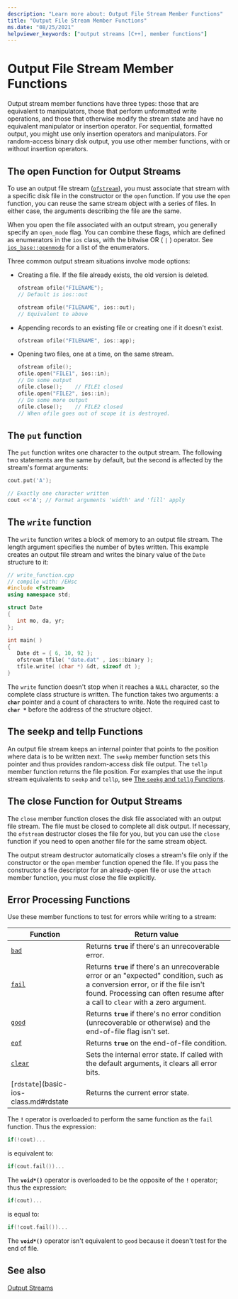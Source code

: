 ```yaml
---
description: "Learn more about: Output File Stream Member Functions"
title: "Output File Stream Member Functions"
ms.date: "08/25/2021"
helpviewer_keywords: ["output streams [C++], member functions"]
---
```

# Output File Stream Member Functions

Output stream member functions have three types: those that are equivalent to manipulators, those that perform unformatted write operations, and those that otherwise modify the stream state and have no equivalent manipulator or insertion operator. For sequential, formatted output, you might use only insertion operators and manipulators. For random-access binary disk output, you use other member functions, with or without insertion operators.

## The open Function for Output Streams

To use an output file stream ([`ofstream`](../standard-library/basic-ofstream-class.md)), you must associate that stream with a specific disk file in the constructor or the `open` function. If you use the `open` function, you can reuse the same stream object with a series of files. In either case, the arguments describing the file are the same.

When you open the file associated with an output stream, you generally specify an `open_mode` flag. You can combine these flags, which are defined as enumerators in the `ios` class, with the bitwise OR ( `|` ) operator. See [`ios_base::openmode`](../standard-library/ios-base-class.md#openmode) for a list of the enumerators.

Three common output stream situations involve mode options:

- Creating a file. If the file already exists, the old version is deleted.

   ```cpp
   ofstream ofile("FILENAME");
   // Default is ios::out

   ofstream ofile("FILENAME", ios::out);
   // Equivalent to above
   ```

- Appending records to an existing file or creating one if it doesn't exist.

   ```cpp
   ofstream ofile("FILENAME", ios::app);
   ```

- Opening two files, one at a time, on the same stream.

   ```cpp
   ofstream ofile();
   ofile.open("FILE1", ios::in);
   // Do some output
   ofile.close();    // FILE1 closed
   ofile.open("FILE2", ios::in);
   // Do some more output
   ofile.close();    // FILE2 closed
   // When ofile goes out of scope it is destroyed.
   ```

## The `put` function

The `put` function writes one character to the output stream. The following two statements are the same by default, but the second is affected by the stream's format arguments:

```cpp
cout.put('A');

// Exactly one character written
cout <<'A'; // Format arguments 'width' and 'fill' apply
```

## The `write` function

The `write` function writes a block of memory to an output file stream. The length argument specifies the number of bytes written. This example creates an output file stream and writes the binary value of the `Date` structure to it:

```cpp
// write_function.cpp
// compile with: /EHsc
#include <fstream>
using namespace std;

struct Date
{
   int mo, da, yr;
};

int main( )
{
   Date dt = { 6, 10, 92 };
   ofstream tfile( "date.dat" , ios::binary );
   tfile.write( (char *) &dt, sizeof dt );
}
```

The `write` function doesn't stop when it reaches a `NULL` character, so the complete class structure is written. The function takes two arguments: a **`char`** pointer and a count of characters to write. Note the required cast to **`char *`** before the address of the structure object.

## The seekp and tellp Functions

An output file stream keeps an internal pointer that points to the position where data is to be written next. The `seekp` member function sets this pointer and thus provides random-access disk file output. The `tellp` member function returns the file position. For examples that use the input stream equivalents to `seekp` and `tellp`, see [The `seekg` and `tellg` Functions](../standard-library/input-stream-member-functions.md).

## The close Function for Output Streams

The `close` member function closes the disk file associated with an output file stream. The file must be closed to complete all disk output. If necessary, the `ofstream` destructor closes the file for you, but you can use the `close` function if you need to open another file for the same stream object.

The output stream destructor automatically closes a stream's file only if the constructor or the `open` member function opened the file. If you pass the constructor a file descriptor for an already-open file or use the `attach` member function, you must close the file explicitly.

## <a name="vclrferrorprocessingfunctionsanchor10"></a> Error Processing Functions

Use these member functions to test for errors while writing to a stream:

|Function|Return value|
|--------------|------------------|
|[`bad`](basic-ios-class.md#bad)|Returns **`true`** if there's an unrecoverable error.|
|[`fail`](basic-ios-class.md#fail)|Returns **`true`** if there's an unrecoverable error or an "expected" condition, such as a conversion error, or if the file isn't found. Processing can often resume after a call to `clear` with a zero argument.|
|[`good`](basic-ios-class.md#good)|Returns **`true`** if there's no error condition (unrecoverable or otherwise) and the end-of-file flag isn't set.|
|[`eof`](basic-ios-class.md#eof)|Returns **`true`** on the end-of-file condition.|
|[`clear`](basic-ios-class.md#clear)|Sets the internal error state. If called with the default arguments, it clears all error bits.|
|[`rdstate`](basic-ios-class.md#rdstate|Returns the current error state.|

The **`!`** operator is overloaded to perform the same function as the `fail` function. Thus the expression:

```cpp
if(!cout)...
```

is equivalent to:

```cpp
if(cout.fail())...
```

The **`void*()`** operator is overloaded to be the opposite of the **`!`** operator; thus the expression:

```cpp
if(cout)...
```

is equal to:

```cpp
if(!cout.fail())...
```

The **`void*()`** operator isn't equivalent to `good` because it doesn't test for the end of file.

## See also

[Output Streams](../standard-library/output-streams.md)
